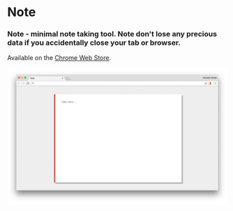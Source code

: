 # Note

### Note - minimal note taking tool. Note don't lose any precious data if you accidentally close your tab or browser.

Available on the [Chrome Web Store](https://chrome.google.com/webstore/detail/note/oadbcmmakoglbnpmelnhobbdlbmgehjj).

![Screenshot](note.png)

